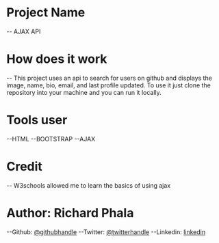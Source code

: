 # Project Name
  -- AJAX API 
# How does it work
  -- This project uses an api to search for users on github and displays the image, name, bio, email, and last profile updated. To use it just clone the repository 
     into your machine and you can run it locally.
# Tools user
  --HTML
  --BOOTSTRAP
  --AJAX
# Credit
  -- W3schools allowed me to learn the basics of using ajax

# Author: Richard Phala
  --Github: [@githubhandle](https://github.com/RichardBongani)
  --Twitter: [@twitterhandle](https://github.com/Richard15391169)
  --Linkedin: [linkedin](https://www.linkedin.com/in/richard-phala-078428113/)

